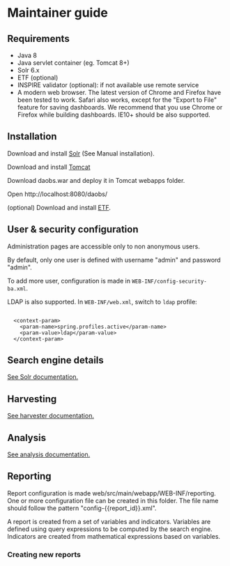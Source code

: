 # Maintainer guide


## Requirements

* Java 8
* Java servlet container (eg. Tomcat 8+)
* Solr 6.x
* ETF (optional)
* INSPIRE validator (optional): if not available use remote service
* A modern web browser. The latest version of Chrome and Firefox have been tested to work. Safari also works, except for the "Export to File" feature for saving dashboards. We recommend that you use Chrome or Firefox while building dashboards. IE10+ should be also supported.



## Installation

Download and install [Solr](../solr/README.md) (See Manual installation).

Download and install [Tomcat](http://tomcat.apache.org/download-80.cgi)

Download daobs.war and deploy it in Tomcat webapps folder.

Open http://localhost:8080/daobs/

(optional) Download and install [ETF](../tasks/etf-validation-checker/README.md).


## User & security configuration

Administration pages are accessible only to non anonymous users.

By default, only one user is defined with username "admin" and password "admin". 

To add more user, configuration is made in ```WEB-INF/config-security-ba.xml```.

LDAP is also supported. In ```WEB-INF/web.xml```, switch to ```ldap``` profile:

```$xml

  <context-param>
    <param-name>spring.profiles.active</param-name>
    <param-value>ldap</param-value>
  </context-param>
```

## Search engine details

[See Solr documentation.](../solr/README.md)


## Harvesting

[See harvester documentation.](../harvesters/README.md)


## Analysis

[See analysis documentation.](../tasks/README.md)



## Reporting

Report configuration is made web/src/main/webapp/WEB-INF/reporting.
One or more configuration file can be created in this folder. The file name should follow the pattern "config-{{report_id}}.xml".

A report is created from a set of variables and indicators. Variables are defined using query expressions to be computed by the search engine. Indicators are created from mathematical expressions based on variables.

### Creating new reports



